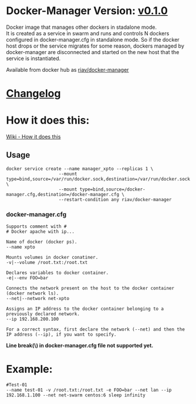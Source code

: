 # Docker-Manager Version: [v0.1.0](https://github.com/riav/docker-manager/blob/master/CHANGELOG.md#v010-2018-01-12)

Docker image that manages other dockers in stadalone mode.\
It is created as a service in swarm and runs and controls N dockers configured in docker-manager.cfg in standalone mode.
So if the docker host drops or the service migrates for some reason, dockers managed by docker-manager are disconnected and started on the new host that the service is instantiated.

Available from docker hub as [riav/docker-manager](https://hub.docker.com/r/riav/docker-manager/)

# [Changelog](https://github.com/riav/docker-manager/blob/master/CHANGELOG.md)

# How it does this:

[Wiki - How it does this](https://github.com/riav/docker-manager/wiki#how-it-does-this)

## Usage
    docker service create --name manager_xpto --replicas 1 \
                        --mount type=bind,source=/var/run/docker.sock,destination=/var/run/docker.sock \
                        --mount type=bind,source=/docker-manager.cfg,destination=/docker-manager.cfg \
                        --restart-condition any riav/docker-manager
### docker-manager.cfg
    Supports comment with #
    # Docker apache with ip...
    
    Name of docker (docker ps).
    --name xpto
    
    Mounts volumes in docker conatiner.
    -v|--volume /root.txt:/root.txt

    Declares variables to docker container.
    -e|--env FOO=bar

    Connects the network present on the host to the docker container (docker network ls).
    --net|--network net-xpto

    Assigns an IP address to the docker container belonging to a previously declared network.
    --ip 192.168.200.100

    For a correct syntax, first declare the network (--net) and then the IP address (--ip), if you want to specify.

**Line break(\\) in docker-manager.cfg file not supported yet.**

# Example:
    #Test-01
    --name test-01 -v /root.txt:/root.txt -e FOO=bar --net lan --ip 192.168.1.100 --net net-swarm centos:6 sleep infinity
